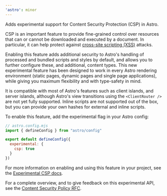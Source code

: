 ```yaml
---
'astro': minor
---
```


Adds experimental support for Content Security Protection (CSP) in Astro. 

CSP is an important feature to provide fine-grained control over resources that can or cannot be downloaded and executed by a document. In particular, it can help protect against [cross-site scripting (XSS)](https://developer.mozilla.org/en-US/docs/Glossary/Cross-site_scripting) attacks.

Enabling this feature adds additional security to Astro's handling of processed and bundled scripts and styles by default, and allows you to further configure these, and additional, content types. This new experimental feature has been designed to work in every Astro rendering environment (static pages, dynamic pages and single page applications), while giving you maximum flexibility and with type-safety in mind.

It is compatible with most of Astro's features such as client islands, and server islands, although Astro's view transitions using the `<ClientRouter />` are not yet fully supported. Inline scripts are not supported out of the box, but you can provide your own hashes for external and inline scripts.

To enable this feature, add the experimental flag in your Astro config:

```js
// astro.config.mjs
import { defineConfig } from "astro/config" 

export default defineConfig({
  experimental: {
    csp: true
  }
})
```

For more information on enabling and using this feature in your project, see the [Experimental CSP docs](https://docs.astro.build/en/reference/experimental-flags/csp/).

For a complete overview, and to give feedback on this experimental API, see the [Content Security Policy RFC](https://github.com/withastro/roadmap/blob/feat/rfc-csp/proposals/0055-csp.md).
